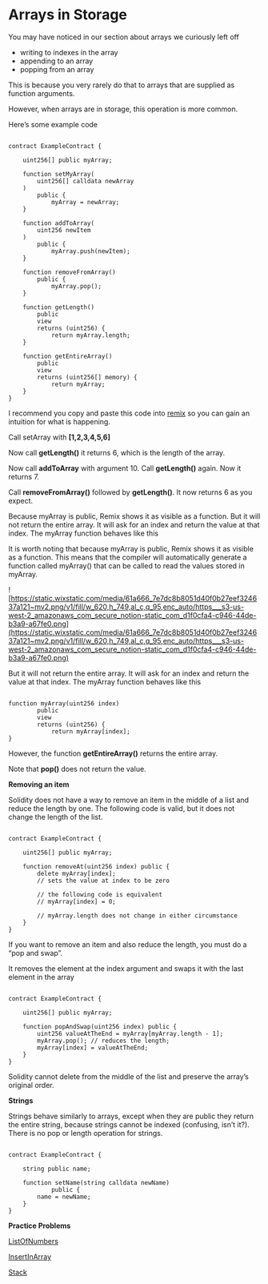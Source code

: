 # Arrays in Storage

You may have noticed in our section about arrays we curiously left off

- writing to indexes in the array
- appending to an array
- popping from an array

This is because you very rarely do that to arrays that are supplied as function arguments.

However, when arrays are in storage, this operation is more common.

Here’s some example code

```solidity

contract ExampleContract {

    uint256[] public myArray;

    function setMyArray(
        uint256[] calldata newArray
    ) 
        public {
            myArray = newArray;
    }

    function addToArray(
        uint256 newItem
    ) 
        public {
            myArray.push(newItem);
    }

    function removeFromArray() 
        public {
            myArray.pop();
    }

    function getLength() 
        public 
        view 
        returns (uint256) {
            return myArray.length;
    }

    function getEntireArray() 
        public 
        view 
        returns (uint256[] memory) {
            return myArray;
    }
}

```

I recommend you copy and paste this code into [remix](https://www.notion.so/Storage-arrays-2ad2de7a813b45ec9ca83932dbbfa9f4?pvs=21) so you can gain an intuition for what is happening.

Call setArray with **[1,2,3,4,5,6]**

Now call **getLength()** it returns 6, which is the length of the array.

Now call **addToArray** with argument 10. Call **getLength()** again. Now it returns 7.

Call **removeFromArray()** followed by **getLength()**. It now returns 6 as you expect.

Because myArray is public, Remix shows it as visible as a function. But it will not return the entire array. It will ask for an index and return the value at that index. The myArray function behaves like this

It is worth noting that because myArray is public, Remix shows it as visible as a function. This means that the compiler will automatically generate a function called myArray() that can be called to read the values stored in myArray.

![https://static.wixstatic.com/media/61a666_7e7dc8b8051d40f0b27eef324637a121~mv2.png/v1/fill/w_620,h_749,al_c,q_95,enc_auto/https___s3-us-west-2_amazonaws_com_secure_notion-static_com_d1f0cfa4-c946-44de-b3a9-a67fe0.png](https://static.wixstatic.com/media/61a666_7e7dc8b8051d40f0b27eef324637a121~mv2.png/v1/fill/w_620,h_749,al_c,q_95,enc_auto/https___s3-us-west-2_amazonaws_com_secure_notion-static_com_d1f0cfa4-c946-44de-b3a9-a67fe0.png)

But it will not return the entire array. It will ask for an index and return the value at that index. The myArray function behaves like this

```solidity

function myArray(uint256 index) 
        public 
        view 
        returns (uint256) {
            return myArray[index];
}
```

However, the function **getEntireArray()** returns the entire array.

Note that **pop()** does not return the value.

**Removing an item**

Solidity does not have a way to remove an item in the middle of a list and reduce the length by one. The following code is valid, but it does not change the length of the list.

```solidity

contract ExampleContract {

    uint256[] public myArray;

    function removeAt(uint256 index) public {
        delete myArray[index];
        // sets the value at index to be zero

        // the following code is equivalent
        // myArray[index] = 0;

        // myArray.length does not change in either circumstance
    }
}
```

If you want to remove an item and also reduce the length, you must do a “pop and swap”.

It removes the element at the index argument and swaps it with the last element in the array

```solidity

contract ExampleContract {

    uint256[] public myArray;

    function popAndSwap(uint256 index) public {
        uint256 valueAtTheEnd = myArray[myArray.length - 1];
        myArray.pop(); // reduces the length;
        myArray[index] = valueAtTheEnd;
    }
}
```

Solidity cannot delete from the middle of the list and preserve the array’s original order.

**Strings**

Strings behave similarly to arrays, except when they are public they return the entire string, because strings cannot be indexed (confusing, isn’t it?). There is no pop or length operation for strings.

```solidity

contract ExampleContract {

    string public name;

    function setName(string calldata newName) 
            public {
        name = newName;
    }
}
```

**Practice Problems**

[ListOfNumbers](https://github.com/RareSkills/Solidity-Exercises/tree/main/ListOfNumbers)

[InsertInArray](https://github.com/RareSkills/Solidity-Exercises/tree/main/InsertInArray)

[Stack](https://github.com/RareSkills/Solidity-Exercises/tree/main/Stack)
